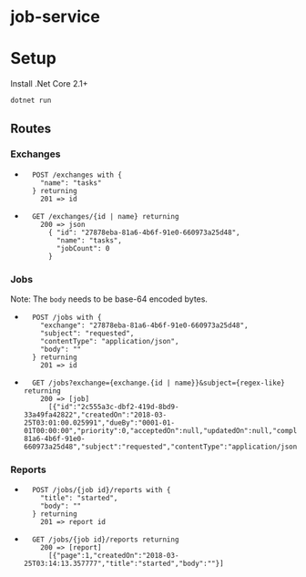 # job-service

# Setup

Install .Net Core 2.1+

`dotnet run`

## Routes

### Exchanges
- ```
    POST /exchanges with {
      "name": "tasks"
    } returning 
      201 => id
  ```

- ```
    GET /exchanges/{id | name} returning
      200 => json
        { "id": "27878eba-81a6-4b6f-91e0-660973a25d48",
          "name": "tasks",
          "jobCount": 0
        }
  ```

### Jobs

Note: The `body` needs to be base-64 encoded bytes.

  - ```
      POST /jobs with {
        "exchange": "27878eba-81a6-4b6f-91e0-660973a25d48",
        "subject": "requested",
        "contentType": "application/json",
        "body": ""
      } returning
        201 => id
    ```

  - ```
      GET /jobs?exchange={exchange.{id | name}}&subject={regex-like} returning
        200 => [job]
          [{"id":"2c555a3c-dbf2-419d-8bd9-33a49fa42822","createdOn":"2018-03-25T03:01:00.025991","dueBy":"0001-01-01T00:00:00","priority":0,"acceptedOn":null,"updatedOn":null,"completedOn":null,"exchange":"27878eba-81a6-4b6f-91e0-660973a25d48","subject":"requested","contentType":"application/json","body":""}]
    ```

### Reports

  - ```
      POST /jobs/{job id}/reports with {
        "title": "started",
        "body": ""
      } returning
        201 => report id
    ```

  - ```
      GET /jobs/{job id}/reports returning
        200 => [report]
          [{"page":1,"createdOn":"2018-03-25T03:14:13.357777","title":"started","body":""}]
    ```